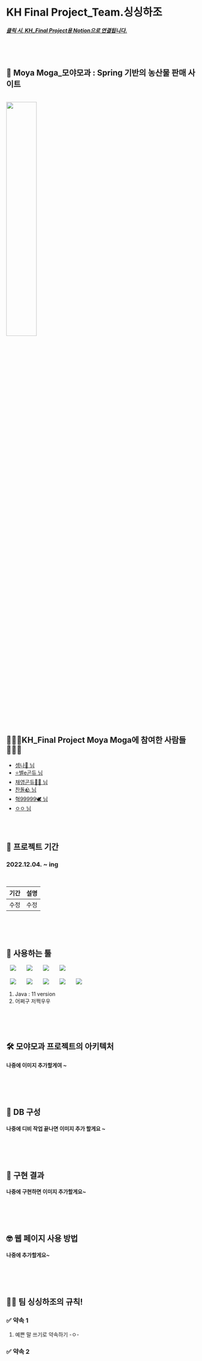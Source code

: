 
# KH Final Project_Team.싱싱하조
##### [클릭 시, KH_Final Project용 Notion으로 연결됩니다.](https://sengnapersonal.notion.site/Final-Project-d9f24c4704494466be692cf04ee5e387)


<br><br>

## 🍅 Moya Moga_모야모과 : Spring 기반의 농산물 판매 사이트

<br>

<div align="left">
   <img src="https://user-images.githubusercontent.com/73880564/228806177-d8c51013-57e4-4fa9-9e4b-87e722eb1374.png" width="40%"></img>
</div>

<br><br>


<br><br>

## 👩🏻‍💻KH_Final Project Moya Moga에 참여한 사람들👨🏻‍💻

- <a href="https://github.com/jeonsein" target="_blank">셍나🐹 님</a> 
- <a href="https://github.com/choibyul2" target="_blank">⭐별e곤듀 님</a> 
- <a href="https://github.com/yoounggg" target="_blank">채영곤듀👸🏻 님</a> 
- <a href="https://github.com/CHANOH5" target="_blank">찬돌🪨 님</a>
- <a href="https://github.com/hyeokgyukwon" target="_blank">혁99999🕊️ 님</a>
- <a href="https://github.com/jj03202" target="_blank">ㅇㅇ 님</a>

<br><br>


## 📆 프로젝트 기간

### 2022.12.04. ~ ing

<br>

|기간|설명|
|:---|:---|
|수정|수정|


<br><br><br>



## 🔨 사용하는 툴

<img src="https://img.shields.io/badge/Java-007396?style=flat&logo=Java&logoColor=white" style="height : auto; margin-left : 10px; margin-right : 10px;"/>&nbsp;
<img src="https://img.shields.io/badge/SpringFramework-6DB33F?style=flat&logo=Spring&logoColor=white" style="height: auto; margin-left : 10px; margin-right : 10px;"/>&nbsp;
<img src="https://img.shields.io/badge/OracleSQL-F80000?style=flat&logo=Oracle&logoColor=white" style="height: auto; margin-left : 10px; margin-right : 10px;"/>&nbsp;
<img src="https://img.shields.io/badge/ApacheTomcat9-F8DC75?style=flat&logo=Apache Tomcat&logoColor=white" style="height: auto; margin-left : 10px; margin-right : 10px;"/>&nbsp;
<br><br>
<img src="https://img.shields.io/badge/HTML5-E34F26?style=flat&logo=HTML5&logoColor=white" style="height : auto; margin-left : 10px; margin-right : 10px;"/>&nbsp;
<img src="https://img.shields.io/badge/CSS3-1572B6?style=flat&logo=CSS3&logoColor=white" style="height : auto; margin-left : 10px; margin-right : 10px;"/>&nbsp;
<img src="https://img.shields.io/badge/jQuery-0769AD?style=flat&logo=jQuery&logoColor=white" style="height : auto; margin-left : 10px; margin-right : 10px;"/>&nbsp;
<img src="https://img.shields.io/badge/JavaScript-F7DF1E?style=flat&logo=JavaScript&logoColor=white" style="height : auto; margin-left : 10px; margin-right : 10px;"/>&nbsp;
<img src="https://img.shields.io/badge/Postman-FF6C37?style=flat&logo=Postman&logoColor=white"  style="height : auto; margin-left : 10px; margin-right : 10px;"/>&nbsp;

1. Java : 11 version
2. 어쩌구 저쩍우우

<br><br><br>



## 🛠 모야모과 프로젝트의 아키텍처

#### 나중에 이미지 추가할게여 ~

<br><br><br>


## 📎 DB 구성

#### 나중에 디비 작업 끝나면 이미지 추가 할게요 ~

<br><br><br>


## 🎯 구현 결과

#### 나중에 구현하면 이미지 추가할게요~

<br><br><br>


## 🤓 웹 페이지 사용 방법

#### 나중에 추가할게요~


<br><br><br>


## 🤙🏻 팀 싱싱하조의 규칙!
### ✅  약속 1

1. 예쁜 말 쓰기로 약속하기 -ㅇ-


### ✅  약속 2


<br><br><br>
